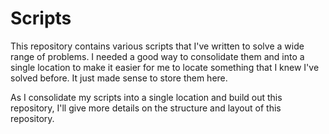 # Scripts
This repository contains various scripts that I've written to solve a wide range of problems.
I needed a good way to consolidate them and into a single location to make it easier for me to locate something that I knew I've solved before.
It just made sense to store them here.

As I consolidate my scripts into a single location and build out this repository, I'll give more details on the structure and layout of this repository.
